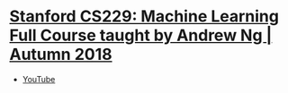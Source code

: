 # [Stanford CS229: Machine Learning Full Course taught by Andrew Ng | Autumn 2018](https://see.stanford.edu/course/cs229)
- [YouTube](https://www.youtube.com/playlist?list=PLoROMvodv4rMiGQp3WXShtMGgzqpfVfbU)
